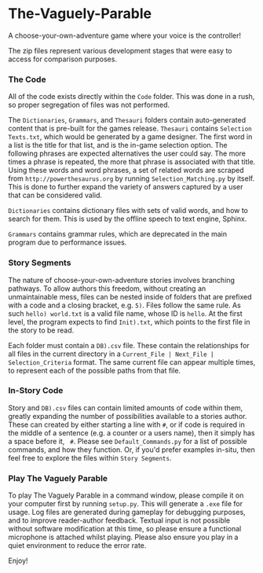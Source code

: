 # The-Vaguely-Parable
A choose-your-own-adventure game where your voice is the controller!

The zip files represent various development stages that were easy to access for comparison purposes.



### The Code
All of the code exists directly within the `Code` folder. This was done in a rush, so proper segregation of files was not performed.

The `Dictionaries`, `Grammars`, and `Thesauri` folders contain auto-generated content that is pre-built for the games release. 
`Thesauri` contains `Selection Texts.txt`, which would be generated by a game designer. 
The first word in a list is the title for that list, and is the in-game selection option. 
The following phrases are expected alternatives the user could say. 
The more times a phrase is repeated, the more that phrase is associated with that title.
Using these words and word phrases, a set of related words are scraped from `http://powerthesaurus.org` by running `Selection_Matching.py` by itself. 
This is done to further expand the variety of answers captured by a user that can be considered valid.

`Dictionaries` contains dictionary files with sets of valid words, and how to search for them. 
This is used by the offline speech to text engine, Sphinx.

`Grammars` contains grammar rules, which are deprecated in the main program due to performance issues. 



### Story Segments
The nature of choose-your-own-adventure stories involves branching pathways. 
To allow authors this freedom, without creating an unmaintainable mess, files can be nested inside of folders that are prefixed with a code and a closing bracket, e.g. `5)`.
Files follow the same rule. As such `hello) world.txt` is a valid file name, whose ID is `hello`. 
At the first level, the program expects to find `Init).txt`, which points to the first file in the story to be read.

Each folder must contain a `DB).csv` file. 
These contain the relationships for all files in the current directory in a `Current_File | Next_File | Selection_Criteria` format.
The same current file can appear multiple times, to represent each of the possible paths from that file.



### In-Story Code
Story and `DB).csv` files can contain limited amounts of code within them, greatly expanding the number of possibilities available to a stories author.
These can created by either starting a line with `#`, or if code is required in the middle of a sentence (e.g. a counter or a users name), then it simply has a space before it, ` #`.
Please see `Default_Commands.py` for a list of possible commands, and how they function. 
Or, if you'd prefer examples in-situ, then feel free to explore the files within `Story Segments`.



### Play The Vaguely Parable
To play The Vaguely Parable in a command window, please compile it on your computer first by running `setup.py`. 
This will generate a `.exe` file for usage. 
Log files are generated during gameplay for debugging purposes, and to improve reader-author feedback.
Textual input is not possible without software modification at this time, so please ensure a functional microphone is attached whilst playing.
Please also ensure you play in a quiet environment to reduce the error rate.

Enjoy!



